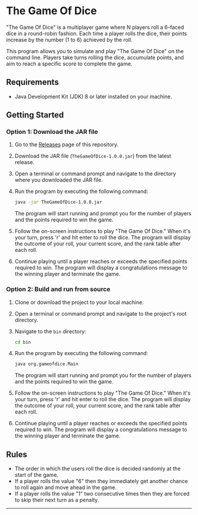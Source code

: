 # The Game Of Dice

"The Game Of Dice" is a multiplayer game where N players roll a 6-faced dice in a round-robin fashion. Each time a player rolls the dice, their points increase by the number (1 to 6) achieved by the roll.

This program allows you to simulate and play "The Game Of Dice" on the command line. Players take turns rolling the dice, accumulate points, and aim to reach a specific score to complete the game.

## Requirements

- Java Development Kit (JDK) 8 or later installed on your machine.

## Getting Started

### Option 1: Download the JAR file

1. Go to the [Releases](https://github.com/GapAkash/the-game-of-dice/releases) page of this repository.

2. Download the JAR file (`TheGameOfDice-1.0.0.jar`) from the latest release.

3. Open a terminal or command prompt and navigate to the directory where you downloaded the JAR file.

4. Run the program by executing the following command:

   ```bash
   java -jar TheGameOfDice-1.0.0.jar
   ```

   The program will start running and prompt you for the number of players and the points required to win the game.

5. Follow the on-screen instructions to play "The Game Of Dice." When it's your turn, press 'r' and hit enter to roll the dice. The program will display the outcome of your roll, your current score, and the rank table after each roll.

6. Continue playing until a player reaches or exceeds the specified points required to win. The program will display a congratulations message to the winning player and terminate the game.

### Option 2: Build and run from source

1. Clone or download the project to your local machine.

2. Open a terminal or command prompt and navigate to the project's root directory.

3. Navigate to the `bin` directory:

   ```bash
   cd bin
   ```

4. Run the program by executing the following command:

   ```bash
   java org.gameofdice.Main
   ```

   The program will start running and prompt you for the number of players and the points required to win the game.

6. Follow the on-screen instructions to play "The Game Of Dice." When it's your turn, press 'r' and hit enter to roll the dice. The program will display the outcome of your roll, your current score, and the rank table after each roll.

7. Continue playing until a player reaches or exceeds the specified points required to win. The program will display a congratulations message to the winning player and terminate the game.

## Rules

- The order in which the users roll the dice is decided randomly at the start of the game.
- If a player rolls the value "6" then they immediately get another chance to roll again and move ahead in the game.
- If a player rolls the value "1" two consecutive times then they are forced to skip their next turn as a penalty.

---

